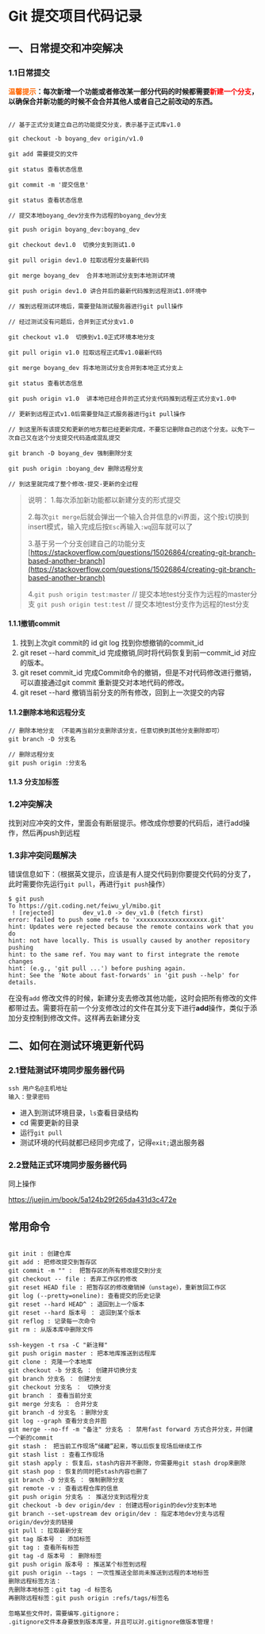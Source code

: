 # Git 提交项目代码记录
## 一、日常提交和冲突解决
### 1.1日常提交

**<font style="color:#ff6700;">温馨提示</font>：每次新增一个功能或者修改某一部分代码的时候都需要<font style="color:red;">新建一个分支</font>，以确保合并新功能的时候不会合并其他人或者自己之前改动的东西。**

```

// 基于正式分支建立自己的功能提交分支，表示基于正式库v1.0

git checkout -b boyang_dev origin/v1.0

git add 需要提交的文件

git status 查看状态信息

git commit -m '提交信息'

git status 查看状态信息

// 提交本地boyang_dev分支作为远程的boyang_dev分支

git push origin boyang_dev:boyang_dev

git checkout dev1.0  切换分支到测试1.0

git pull origin dev1.0 拉取远程分支最新代码

git merge boyang_dev  合并本地测试分支到本地测试环境

git push origin dev1.0 讲合并后的最新代码推到远程测试1.0环境中

// 推到远程测试环境后，需要登陆测试服务器进行git pull操作

// 经过测试没有问题后，合并到正式分支v1.0

git checkout v1.0  切换到v1.0正式环境本地分支

git pull origin v1.0 拉取远程正式库v1.0最新代码

git merge boyang_dev 将本地测试分支合并到本地正式分支上

git status 查看状态信息

git push origin v1.0  讲本地已经合并的正式分支代码推到远程正式分支v1.0中

// 更新到远程正式v1.0后需要登陆正式服务器进行git pull操作

// 到这里所有该提交和更新的地方都已经更新完成，不要忘记删除自己的这个分支。以免下一次自己又在这个分支提交代码造成混乱提交

git branch -D boyang_dev 强制删除分支

git push origin :boyang_dev 删除远程分支

// 到这里就完成了整个修改-提交-更新的全过程

```
> 说明：
> 1.每次添加新功能都以新建分支的形式提交
> 
> 2.每次`git merge`后就会弹出一个输入合并信息的vi界面，这个按`i`切换到insert模式，输入完成后按`Esc`再输入`:wq`回车就可以了
> 
> 3.基于另一个分支创建自己的功能分支[https://stackoverflow.com/questions/15026864/creating-git-branch-based-another-branch](https://stackoverflow.com/questions/15026864/creating-git-branch-based-another-branch)
>
> 4.`git push origin test:master` // 提交本地test分支作为远程的master分支  `git push origin test:test` // 提交本地test分支作为远程的test分支

#### 1.1.1撤销commit
1. 找到上次git commit的 id
     git log 
     找到你想撤销的commit_id
2.  git reset --hard commit_id
      完成撤销,同时将代码恢复到前一commit_id 对应的版本。
3. git reset commit_id 
     完成Commit命令的撤销，但是不对代码修改进行撤销，可以直接通过git commit 重新提交对本地代码的修改。
4. git reset --hard  撤销当前分支的所有修改，回到上一次提交的内容

#### 1.1.2删除本地和远程分支

```
// 删除本地分支 （不能再当前分支删除该分支，任意切换到其他分支删除即可）
git branch -D 分支名

// 删除远程分支
git push origin :分支名

```

#### 1.1.3 分支加标签

### 1.2冲突解决
找到对应冲突的文件，里面会有断层提示。修改成你想要的代码后，进行add操作，然后再push到远程

### 1.3非冲突问题解决

错误信息如下：（根据英文提示，应该是有人提交代码到你要提交代码的分支了，此时需要你先运行`git pull`，再进行`git push`操作）
```
$ git push
To https://git.coding.net/feiwu_yl/mibo.git
 ! [rejected]        dev_v1.0 -> dev_v1.0 (fetch first)
error: failed to push some refs to 'xxxxxxxxxxxxxxxxxxxx.git'
hint: Updates were rejected because the remote contains work that you do
hint: not have locally. This is usually caused by another repository pushing
hint: to the same ref. You may want to first integrate the remote changes
hint: (e.g., 'git pull ...') before pushing again.
hint: See the 'Note about fast-forwards' in 'git push --help' for details.

```

在没有`add` 修改文件的时候，新建分支去修改其他功能，这时会把所有修改的文件都带过去。需要将在前一个分支修改过的文件在其分支下进行**add**操作，类似于添加分支控制到修改文件。这样再去新建分支


## 二、如何在测试环境更新代码

### 2.1登陆测试环境同步服务器代码

```
ssh 用户名@主机地址
输入：登录密码
```

* 进入到测试环境目录，`ls`查看目录结构
* cd 需要更新的目录
* 运行`git pull`
* 测试环境的代码就都已经同步完成了，记得`exit;`退出服务器

### 2.2登陆正式环境同步服务器代码

同上操作

https://juejin.im/book/5a124b29f265da431d3c472e

## 常用命令

```

git init : 创建仓库
git add : 把修改提交到暂存区
git commit -m "" :  把暂存区的所有修改提交到分支
git checkout -- file : 丢弃工作区的修改
git reset HEAD file : 把暂存区的修改撤销掉（unstage），重新放回工作区
git log (--pretty=oneline): 查看提交的历史记录
git reset --hard HEAD^ : 退回到上一个版本
git reset --hard 版本号 ： 退回到某个版本
git reflog : 记录每一次命令
git rm : 从版本库中删除文件

ssh-keygen -t rsa -C "新注释"
git push origin master : 把本地库推送到远程库
git clone : 克隆一个本地库
git checkout -b 分支名 ： 创建并切换分支
git branch 分支名 ： 创建分支
git checkout 分支名 ：　切换分支
git branch ： 查看当前分支
git merge 分支名 ： 合并分支
git branch -d 分支名 ：删除分支
git log --graph 查看分支合并图
git merge --no-ff -m "备注" 分支名 ： 禁用fast forward 方式合并分支，并创建一个新的commit
git stash :　把当前工作现场“储藏”起来，等以后恢复现场后继续工作
git stash list : 查看工作现场
git stash apply : 恢复后，stash内容并不删除，你需要用git stash drop来删除
git stash pop : 恢复的同时把stash内容也删了
git branch -D 分支名 ： 强制删除分支
git remote -v : 查看远程仓库的信息
git push origin 分支名 ： 推送分支到远程分支
git checkout -b dev origin/dev : 创建远程origin的dev分支到本地
git branch --set-upstream dev origin/dev : 指定本地dev分支与远程origin/dev分支的链接 
git pull : 拉取最新分支
git tag 版本号 ： 添加标签
git tag : 查看所有标签
git tag -d 版本号 ： 删除标签
git push origin 版本号 : 推送某个标签到远程
git push origin --tags : 一次性推送全部尚未推送到远程的本地标签
删除远程标签方法：
先删除本地标签：git tag -d 标签名
再删除远程标签：git push origin :refs/tags/标签名

忽略某些文件时，需要编写.gitignore；
.gitignore文件本身要放到版本库里，并且可以对.gitignore做版本管理！

```
